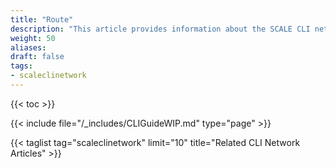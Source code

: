 ```yaml
---
title: "Route"
description: "This article provides information about the SCALE CLI network route namespace and command syntax, and includes common commands."
weight: 50
aliases:
draft: false
tags:
- scaleclinetwork
---
```


{{< toc >}}



{{< include file="/_includes/CLIGuideWIP.md" type="page" >}}

{{< taglist tag="scaleclinetwork" limit="10" title="Related CLI Network Articles" >}}